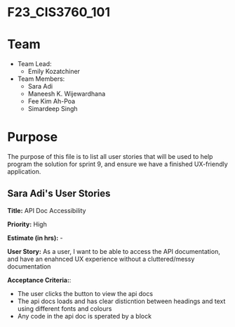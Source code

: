# F23_CIS3760_101

# Team

-   Team Lead:
    -   Emily Kozatchiner
-   Team Members:
    -   Sara Adi
    -   Maneesh K. Wijewardhana
    -   Fee Kim Ah-Poa
    -   Simardeep Singh

# Purpose

The purpose of this file is to list all user stories that will be used to help program the solution for sprint 9, and ensure we have a finished UX-friendly application.

## Sara Adi's User Stories

**Title:** API Doc Accessibility

**Priority:** High

**Estimate (in hrs):** -

**User Story:**  As a user, I want to be able to access the API documentation, and have an enahnced UX experience without a cluttered/messy documentation

**Acceptance Criteria:**:

-   The user clicks the button to view the api docs
-   The api docs loads and has clear disticntion between headings and text using different fonts and colours
-   Any code in the api doc is sperated by a block

